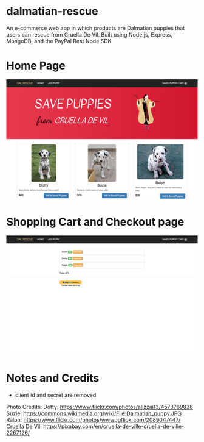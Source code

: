 # dalmatian-rescue
An e-commerce web app in which products are Dalmatian puppies that users can rescue from Cruella De Vil. Built using Node.js, Express, MongoDB, and the PayPal Rest Node SDK

# Home Page 
![Home Page](HomePage.png)

# Shopping Cart and Checkout page
![Shopping Cart](ShoppingCart.png)

# Notes and Credits 
- client id and secret are removed

Photo Credits: 
Dotty: https://www.flickr.com/photos/alizzia13/4573769838
Suzie: https://commons.wikimedia.org/wiki/File:Dalmatian_puppy.JPG
Ralph: https://www.flickr.com/photos/wwwpgflickrcom/2089047447/
Cruella De Vil: https://pixabay.com/en/cruella-de-ville-cruella-de-ville-2267126/
